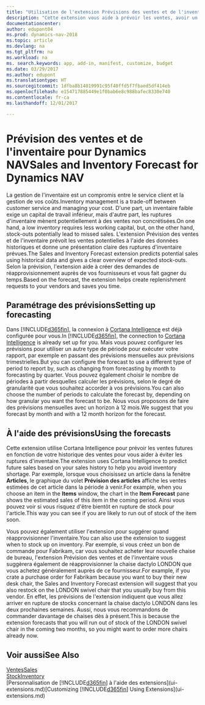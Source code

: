 ```yaml
---
title: "Utilisation de l'extension Prévisions des ventes et de l'inventaire pour gérer l'inventaire"
description: "Cette extension vous aide à prévoir les ventes, avoir un aperçu clair des ruptures de stock prévues, et même de vous aider à créer des demandes de réapprovisionnement aux fournisseurs."
documentationcenter: 
author: edupont04
ms.prod: dynamics-nav-2018
ms.topic: article
ms.devlang: na
ms.tgt_pltfrm: na
ms.workload: na
ms. search.keywords: app, add-in, manifest, customize, budget
ms.date: 03/29/2017
ms.author: edupont
ms.translationtype: HT
ms.sourcegitcommit: 1dfba8b14019991c95f40ffd5f7fbaed5df414eb
ms.openlocfilehash: e154717885449e1f0bab6e8c988bafec8330e740
ms.contentlocale: fr-ca
ms.lasthandoff: 12/01/2017

---
```

# <a name="sales-and-inventory-forecast-for-dynamics-nav"></a><span data-ttu-id="72c28-103">Prévision des ventes et de l'inventaire pour Dynamics NAV</span><span class="sxs-lookup"><span data-stu-id="72c28-103">Sales and Inventory Forecast for Dynamics NAV</span></span>
<span data-ttu-id="72c28-104">La gestion de l'inventaire est un compromis entre le service client et la gestion de vos coûts.</span><span class="sxs-lookup"><span data-stu-id="72c28-104">Inventory management is a trade-off between customer service and managing your cost.</span></span> <span data-ttu-id="72c28-105">D'une part, un inventaire faible exige un capital de travail inférieur, mais d'autre part, les ruptures d'inventaire mènent potentiellement à des ventes non concrétisées.</span><span class="sxs-lookup"><span data-stu-id="72c28-105">On one hand, a low inventory requires less working capital, but, on the other hand, stock-outs potentially lead to missed sales.</span></span> <span data-ttu-id="72c28-106">L'extension Prévision des ventes et de l'inventaire prévoit les ventes potentielles à l'aide des données historiques et donne une présentation claire des ruptures d'inventaire prévues.</span><span class="sxs-lookup"><span data-stu-id="72c28-106">The Sales and Inventory Forecast extension predicts potential sales using historical data and gives a clear overview of expected stock-outs.</span></span> <span data-ttu-id="72c28-107">Selon la prévision, l'extension aide à créer des demandes de réapprovisionnement auprès de vos fournisseurs et vous fait gagner du temps.</span><span class="sxs-lookup"><span data-stu-id="72c28-107">Based on the forecast, the extension helps create replenishment requests to your vendors and saves you time.</span></span>  

## <a name="setting-up-forecasting"></a><span data-ttu-id="72c28-108">Paramétrage des prévisions</span><span class="sxs-lookup"><span data-stu-id="72c28-108">Setting up forecasting</span></span>
<span data-ttu-id="72c28-109">Dans [!INCLUDE[d365fin](includes/d365fin_md.md)], la connexion à [Cortana Intelligence](https://www.microsoft.com/en-us/cloud-platform/what-is-cortana-intelligence-suite) est déjà configurée pour vous.</span><span class="sxs-lookup"><span data-stu-id="72c28-109">In [!INCLUDE[d365fin](includes/d365fin_md.md)], the connection to [Cortana Intelligence](https://www.microsoft.com/en-us/cloud-platform/what-is-cortana-intelligence-suite) is already set up for you.</span></span> <span data-ttu-id="72c28-110">Mais vous pouvez configurer les prévisions pour utiliser un autre type de période pour exécuter votre rapport, par exemple en passant des prévisions mensuelles aux prévisions trimestrielles.</span><span class="sxs-lookup"><span data-stu-id="72c28-110">But you can configure the forecast to use a different type of period to report by, such as changing from forecasting by month to forecasting by quarter.</span></span> <span data-ttu-id="72c28-111">Vous pouvez également choisir le nombre de périodes à partir desquelles calculer les prévisions, selon le degré de granularité que vous souhaitez accorder à vos prévisions.</span><span class="sxs-lookup"><span data-stu-id="72c28-111">You can also choose the number of periods to calculate the forecast by, depending on how granular you want the forecast to be.</span></span> <span data-ttu-id="72c28-112">Nous vous proposons de faire des prévisions mensuelles avec un horizon à 12 mois.</span><span class="sxs-lookup"><span data-stu-id="72c28-112">We suggest that you forecast by month and with a 12 month horizon for the forecast.</span></span>  

## <a name="using-the-forecasts"></a><span data-ttu-id="72c28-113">À l'aide des prévisions</span><span class="sxs-lookup"><span data-stu-id="72c28-113">Using the forecasts</span></span>
<span data-ttu-id="72c28-114">Cette extension utilise Cortana Intelligence pour prévoir les ventes futures en fonction de votre historique des ventes pour vous aider à éviter les ruptures d'inventaire.</span><span class="sxs-lookup"><span data-stu-id="72c28-114">The extension uses Cortana Intelligence to predict future sales based on your sales history to help you avoid inventory shortage.</span></span> <span data-ttu-id="72c28-115">Par exemple, lorsque vous choisissez un article dans la fenêtre **Articles**, le graphique du volet **Prévision des articles** affiche les ventes estimées de cet article dans la période à venir.</span><span class="sxs-lookup"><span data-stu-id="72c28-115">For example, when you choose an item in the **Items** window, the chart in the **Item Forecast** pane shows the estimated sales of this item in the coming period.</span></span> <span data-ttu-id="72c28-116">Ainsi vous pouvez voir si vous risquez d'être bientôt en rupture de stock pour l'article.</span><span class="sxs-lookup"><span data-stu-id="72c28-116">This way you can see if you are likely to run out of stock of the item soon.</span></span>  

<span data-ttu-id="72c28-117">Vous pouvez également utiliser l'extension pour suggérer quand réapprovisionner l'inventaire.</span><span class="sxs-lookup"><span data-stu-id="72c28-117">You can also use the extension to suggest when to stock up on inventory.</span></span> <span data-ttu-id="72c28-118">Par exemple, si vous créez un bon de commande pour Fabrikam, car vous souhaitez acheter leur nouvelle chaise de bureau, l'extension Prévision des ventes et de l'inventaire vous suggèrera également de réapprovisionner la chaise dactylo LONDON que vous achetez généralement auprès de ce fournisseur.</span><span class="sxs-lookup"><span data-stu-id="72c28-118">For example, if you crate a purchase order for Fabrikam because you want to buy their new desk chair, the Sales and Inventory Forecast extension will suggest that you also restock on the LONDON swivel chair that you usually buy from this vendor.</span></span> <span data-ttu-id="72c28-119">En effet, les prévisions de l'extension indiquent que vous allez arriver en rupture de stocks concernant la chaise dactylo LONDON dans les deux prochaines semaines. Aussi, nous vous recommandons de commander davantage de chaises dès à présent.</span><span class="sxs-lookup"><span data-stu-id="72c28-119">This is because the extension forecasts that you will run out of stock of the LONDON swivel chair in the coming two months, so you might want to order more chairs already now.</span></span>  

## <a name="see-also"></a><span data-ttu-id="72c28-120">Voir aussi</span><span class="sxs-lookup"><span data-stu-id="72c28-120">See Also</span></span>
[<span data-ttu-id="72c28-121">Ventes</span><span class="sxs-lookup"><span data-stu-id="72c28-121">Sales</span></span>](sales-manage-sales.md)  
[<span data-ttu-id="72c28-122">Stock</span><span class="sxs-lookup"><span data-stu-id="72c28-122">Inventory</span></span>](inventory-manage-inventory.md)  
<span data-ttu-id="72c28-123">[Personnalisation de [!INCLUDE[d365fin](includes/d365fin_md.md)] à l'aide des extensions](ui-extensions.md)</span><span class="sxs-lookup"><span data-stu-id="72c28-123">[Customizing [!INCLUDE[d365fin](includes/d365fin_md.md)] Using Extensions](ui-extensions.md)</span></span>  

